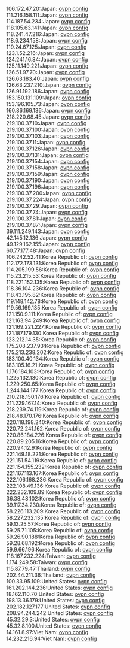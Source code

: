 106.172.47.20:Japan: [ovpn config](vpn/106_172_47_20.ovpn)  
111.216.158.111:Japan: [ovpn config](vpn/111_216_158_111.ovpn)  
114.187.54.234:Japan: [ovpn config](vpn/114_187_54_234.ovpn)  
118.105.63.141:Japan: [ovpn config](vpn/118_105_63_141.ovpn)  
118.241.47.216:Japan: [ovpn config](vpn/118_241_47_216.ovpn)  
118.6.234.158:Japan: [ovpn config](vpn/118_6_234_158.ovpn)  
119.24.67.125:Japan: [ovpn config](vpn/119_24_67_125.ovpn)  
123.1.52.216:Japan: [ovpn config](vpn/123_1_52_216.ovpn)  
124.241.16.84:Japan: [ovpn config](vpn/124_241_16_84.ovpn)  
125.11.149.221:Japan: [ovpn config](vpn/125_11_149_221.ovpn)  
126.51.97.70:Japan: [ovpn config](vpn/126_51_97_70.ovpn)  
126.63.183.40:Japan: [ovpn config](vpn/126_63_183_40.ovpn)  
126.63.237.210:Japan: [ovpn config](vpn/126_63_237_210.ovpn)  
126.91.192.186:Japan: [ovpn config](vpn/126_91_192_186.ovpn)  
153.150.131.109:Japan: [ovpn config](vpn/153_150_131_109.ovpn)  
153.196.105.73:Japan: [ovpn config](vpn/153_196_105_73.ovpn)  
160.86.169.136:Japan: [ovpn config](vpn/160_86_169_136.ovpn)  
218.220.68.45:Japan: [ovpn config](vpn/218_220_68_45.ovpn)  
219.100.37.10:Japan: [ovpn config](vpn/219_100_37_10.ovpn)  
219.100.37.100:Japan: [ovpn config](vpn/219_100_37_100.ovpn)  
219.100.37.103:Japan: [ovpn config](vpn/219_100_37_103.ovpn)  
219.100.37.11:Japan: [ovpn config](vpn/219_100_37_11.ovpn)  
219.100.37.126:Japan: [ovpn config](vpn/219_100_37_126.ovpn)  
219.100.37.131:Japan: [ovpn config](vpn/219_100_37_131.ovpn)  
219.100.37.154:Japan: [ovpn config](vpn/219_100_37_154.ovpn)  
219.100.37.158:Japan: [ovpn config](vpn/219_100_37_158.ovpn)  
219.100.37.159:Japan: [ovpn config](vpn/219_100_37_159.ovpn)  
219.100.37.190:Japan: [ovpn config](vpn/219_100_37_190.ovpn)  
219.100.37.196:Japan: [ovpn config](vpn/219_100_37_196.ovpn)  
219.100.37.200:Japan: [ovpn config](vpn/219_100_37_200.ovpn)  
219.100.37.224:Japan: [ovpn config](vpn/219_100_37_224.ovpn)  
219.100.37.29:Japan: [ovpn config](vpn/219_100_37_29.ovpn)  
219.100.37.74:Japan: [ovpn config](vpn/219_100_37_74.ovpn)  
219.100.37.81:Japan: [ovpn config](vpn/219_100_37_81.ovpn)  
219.100.37.87:Japan: [ovpn config](vpn/219_100_37_87.ovpn)  
39.111.249.143:Japan: [ovpn config](vpn/39_111_249_143.ovpn)  
42.145.12.136:Japan: [ovpn config](vpn/42_145_12_136.ovpn)  
49.129.162.155:Japan: [ovpn config](vpn/49_129_162_155.ovpn)  
60.77.177.48:Japan: [ovpn config](vpn/60_77_177_48.ovpn)  
106.242.52.41:Korea Republic of: [ovpn config](vpn/106_242_52_41.ovpn)  
112.172.173.131:Korea Republic of: [ovpn config](vpn/112_172_173_131.ovpn)  
114.205.199.56:Korea Republic of: [ovpn config](vpn/114_205_199_56.ovpn)  
115.23.215.53:Korea Republic of: [ovpn config](vpn/115_23_215_53.ovpn)  
118.221.152.135:Korea Republic of: [ovpn config](vpn/118_221_152_135.ovpn)  
118.36.104.236:Korea Republic of: [ovpn config](vpn/118_36_104_236.ovpn)  
118.43.195.82:Korea Republic of: [ovpn config](vpn/118_43_195_82.ovpn)  
119.148.142.78:Korea Republic of: [ovpn config](vpn/119_148_142_78.ovpn)  
119.56.169.135:Korea Republic of: [ovpn config](vpn/119_56_169_135.ovpn)  
121.150.9.111:Korea Republic of: [ovpn config](vpn/121_150_9_111.ovpn)  
121.163.94.249:Korea Republic of: [ovpn config](vpn/121_163_94_249.ovpn)  
121.169.221.227:Korea Republic of: [ovpn config](vpn/121_169_221_227.ovpn)  
121.187.179.130:Korea Republic of: [ovpn config](vpn/121_187_179_130.ovpn)  
123.212.14.35:Korea Republic of: [ovpn config](vpn/123_212_14_35.ovpn)  
175.208.237.93:Korea Republic of: [ovpn config](vpn/175_208_237_93.ovpn)  
175.213.238.202:Korea Republic of: [ovpn config](vpn/175_213_238_202.ovpn)  
183.100.40.134:Korea Republic of: [ovpn config](vpn/183_100_40_134.ovpn)  
183.105.16.21:Korea Republic of: [ovpn config](vpn/183_105_16_21.ovpn)  
1.176.184.103:Korea Republic of: [ovpn config](vpn/1_176_184_103.ovpn)  
1.225.132.130:Korea Republic of: [ovpn config](vpn/1_225_132_130.ovpn)  
1.229.250.65:Korea Republic of: [ovpn config](vpn/1_229_250_65.ovpn)  
1.244.144.177:Korea Republic of: [ovpn config](vpn/1_244_144_177.ovpn)  
210.218.150.176:Korea Republic of: [ovpn config](vpn/210_218_150_176.ovpn)  
211.229.167.14:Korea Republic of: [ovpn config](vpn/211_229_167_14.ovpn)  
218.239.74.119:Korea Republic of: [ovpn config](vpn/218_239_74_119.ovpn)  
218.48.170.176:Korea Republic of: [ovpn config](vpn/218_48_170_176.ovpn)  
220.118.198.240:Korea Republic of: [ovpn config](vpn/220_118_198_240.ovpn)  
220.72.241.162:Korea Republic of: [ovpn config](vpn/220_72_241_162.ovpn)  
220.86.184.226:Korea Republic of: [ovpn config](vpn/220_86_184_226.ovpn)  
220.89.205.16:Korea Republic of: [ovpn config](vpn/220_89_205_16.ovpn)  
220.94.12.9:Korea Republic of: [ovpn config](vpn/220_94_12_9.ovpn)  
221.149.18.221:Korea Republic of: [ovpn config](vpn/221_149_18_221.ovpn)  
221.151.54.119:Korea Republic of: [ovpn config](vpn/221_151_54_119.ovpn)  
221.154.155.232:Korea Republic of: [ovpn config](vpn/221_154_155_232.ovpn)  
221.167.113.167:Korea Republic of: [ovpn config](vpn/221_167_113_167.ovpn)  
222.106.168.236:Korea Republic of: [ovpn config](vpn/222_106_168_236.ovpn)  
222.108.49.136:Korea Republic of: [ovpn config](vpn/222_108_49_136.ovpn)  
222.232.109.89:Korea Republic of: [ovpn config](vpn/222_232_109_89.ovpn)  
36.38.48.102:Korea Republic of: [ovpn config](vpn/36_38_48_102.ovpn)  
39.117.34.230:Korea Republic of: [ovpn config](vpn/39_117_34_230.ovpn)  
58.226.113.209:Korea Republic of: [ovpn config](vpn/58_226_113_209.ovpn)  
58.227.232.135:Korea Republic of: [ovpn config](vpn/58_227_232_135.ovpn)  
59.13.25.57:Korea Republic of: [ovpn config](vpn/59_13_25_57.ovpn)  
59.25.71.105:Korea Republic of: [ovpn config](vpn/59_25_71_105.ovpn)  
59.26.90.188:Korea Republic of: [ovpn config](vpn/59_26_90_188.ovpn)  
59.28.68.192:Korea Republic of: [ovpn config](vpn/59_28_68_192.ovpn)  
59.9.66.196:Korea Republic of: [ovpn config](vpn/59_9_66_196.ovpn)  
118.167.232.224:Taiwan: [ovpn config](vpn/118_167_232_224.ovpn)  
1.174.249.58:Taiwan: [ovpn config](vpn/1_174_249_58.ovpn)  
115.87.79.47:Thailand: [ovpn config](vpn/115_87_79_47.ovpn)  
202.44.211.36:Thailand: [ovpn config](vpn/202_44_211_36.ovpn)  
100.33.95.109:United States: [ovpn config](vpn/100_33_95_109.ovpn)  
161.202.144.236:United States: [ovpn config](vpn/161_202_144_236.ovpn)  
18.162.110.70:United States: [ovpn config](vpn/18_162_110_70.ovpn)  
198.13.36.179:United States: [ovpn config](vpn/198_13_36_179.ovpn)  
202.182.127.177:United States: [ovpn config](vpn/202_182_127_177.ovpn)  
208.94.244.242:United States: [ovpn config](vpn/208_94_244_242.ovpn)  
45.32.29.3:United States: [ovpn config](vpn/45_32_29_3.ovpn)  
45.32.8.100:United States: [ovpn config](vpn/45_32_8_100.ovpn)  
14.161.8.97:Viet Nam: [ovpn config](vpn/14_161_8_97.ovpn)  
14.232.216.94:Viet Nam: [ovpn config](vpn/14_232_216_94.ovpn)  
